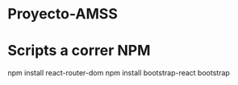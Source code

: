 # Proyecto-AMSS

# Scripts a correr NPM
npm install react-router-dom
npm install bootstrap-react bootstrap
